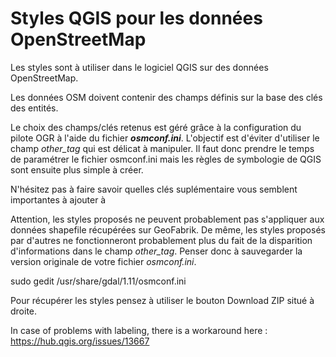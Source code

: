 # Styles QGIS pour les données OpenStreetMap

Les styles sont à utiliser dans le logiciel QGIS sur des données OpenStreetMap.

Les données OSM doivent contenir des champs définis sur la base des clés des entités.

Le choix des champs/clés retenus est géré grâce à la configuration du pilote OGR à l'aide du fichier **_osmconf.ini_**. L'objectif est d'éviter d'utiliser le champ *other_tag* qui est délicat à manipuler. Il faut donc prendre le temps de paramétrer le fichier osmconf.ini mais les règles de symbologie de QGIS sont ensuite plus simple à créer.

N'hésitez pas à faire savoir quelles clés suplémentaire vous semblent importantes à ajouter à 

Attention, les styles proposés ne peuvent probablement pas s'appliquer aux données shapefile récupérées sur GeoFabrik. De même, les styles proposés par d'autres ne fonctionneront probablement plus du fait de la disparition d'informations dans le champ *other_tag*. Penser donc à sauvegarder la version originale de votre fichier _osmconf.ini_.

sudo gedit /usr/share/gdal/1.11/osmconf.ini

Pour récupérer les styles pensez à utiliser le bouton Download ZIP situé à droite.

In case of problems with labeling, there is a workaround here : https://hub.qgis.org/issues/13667
